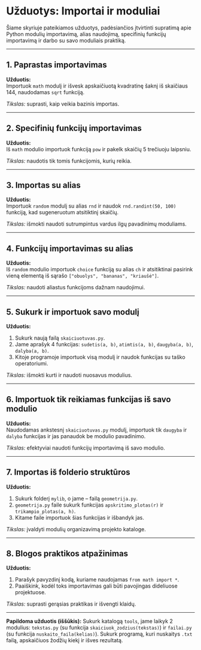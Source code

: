 # Užduotys: Importai ir moduliai

Šiame skyriuje pateikiamos užduotys, padėsiančios įtvirtinti supratimą apie Python modulių importavimą, alias naudojimą, specifinių funkcijų importavimą ir darbo su savo moduliais praktiką.

---

##  1. Paprastas importavimas

**Užduotis:**  
Importuok `math` modulį ir išvesk apskaičiuotą kvadratinę šaknį iš skaičiaus 144, naudodamas `sqrt` funkciją.

 *Tikslas:* suprasti, kaip veikia bazinis importas.

---

##  2. Specifinių funkcijų importavimas

**Užduotis:**  
Iš `math` modulio importuok funkciją `pow` ir pakelk skaičių 5 trečiuoju laipsniu.

*Tikslas:* naudotis tik tomis funkcijomis, kurių reikia.

---

##  3. Importas su alias

**Užduotis:**  
Importuok `random` modulį su alias `rnd` ir naudok `rnd.randint(50, 100)` funkciją, kad sugeneruotum atsitiktinį skaičių.

*Tikslas:* išmokti naudoti sutrumpintus vardus ilgų pavadinimų moduliams.

---

## 4. Funkcijų importavimas su alias

**Užduotis:**  
Iš `random` modulio importuok `choice` funkciją su alias `ch` ir atsitiktinai pasirink vieną elementą iš sąrašo `["obuolys", "bananas", "kriaušė"]`.
 
*Tikslas:* naudoti aliastus funkcijoms dažnam naudojimui.

---

##  5. Sukurk ir importuok savo modulį

**Užduotis:**  
1. Sukurk naują failą `skaiciuotuvas.py`.
2. Jame aprašyk 4 funkcijas: `sudetis(a, b)`, `atimtis(a, b)`, `daugyba(a, b)`, `dalyba(a, b)`.
3. Kitoje programoje importuok visą modulį ir naudok funkcijas su taško operatoriumi.

 *Tikslas:* išmokti kurti ir naudoti nuosavus modulius.

---

##  6. Importuok tik reikiamas funkcijas iš savo modulio

**Užduotis:**  
Naudodamas ankstesnį `skaiciuotuvas.py` modulį, importuok tik `daugyba` ir `dalyba` funkcijas ir jas panaudok be modulio pavadinimo.

 *Tikslas:* efektyviai naudoti funkcijų importavimą iš savo modulio.

---

##  7. Importas iš folderio struktūros

**Užduotis:**  
1. Sukurk folderį `mylib`, o jame – failą `geometrija.py`.
2. `geometrija.py` faile sukurk funkcijas `apskritimo_plotas(r)` ir `trikampio_plotas(a, h)`.
3. Kitame faile importuok šias funkcijas ir išbandyk jas.

 *Tikslas:* įvaldyti modulių organizavimą projekto kataloge.

---

##  8. Blogos praktikos atpažinimas

**Užduotis:**  
1. Parašyk pavyzdinį kodą, kuriame naudojamas `from math import *`.
2. Paaiškink, kodėl toks importavimas gali būti pavojingas dideliuose projektuose.

 *Tikslas:* suprasti gerąsias praktikas ir išvengti klaidų.

---

 **Papildoma užduotis (iššūkis):**
Sukurk katalogą `tools`, jame laikyk 2 modulius: `tekstas.py` (su funkcija `skaiciuok_zodzius(tekstas)`) ir `failai.py` (su funkcija `nuskaito_faila(kelias)`). Sukurk programą, kuri nuskaitys `.txt` failą, apskaičiuos žodžių kiekį ir išves rezultatą.

